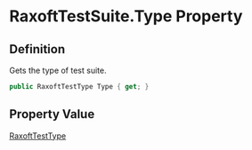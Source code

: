# RaxoftTestSuite.Type Property
## Definition

Gets the type of test suite.

```c#
public RaxoftTestType Type { get; }
```

## Property Value

[RaxoftTestType](MrKWatkins.EmulatorTestSuites.Z80.Program.Raxoft.RaxoftTestType.md)
